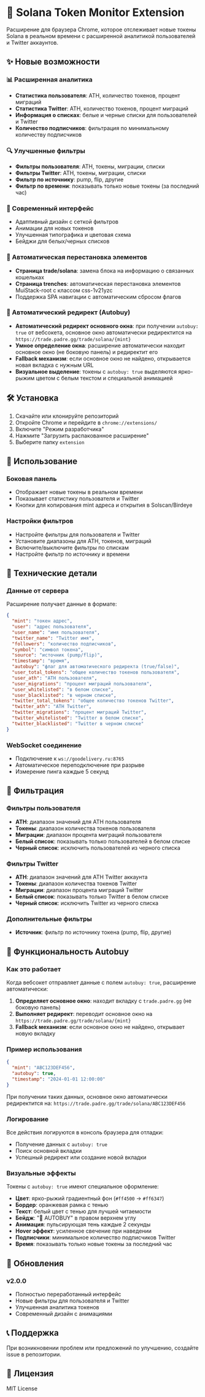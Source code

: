 # 🚀 Solana Token Monitor Extension

Расширение для браузера Chrome, которое отслеживает новые токены Solana в реальном времени с расширенной аналитикой пользователей и Twitter аккаунтов.

## ✨ Новые возможности

### 📊 Расширенная аналитика
- **Статистика пользователя**: ATH, количество токенов, процент миграций
- **Статистика Twitter**: ATH, количество токенов, процент миграций  
- **Информация о списках**: белые и черные списки для пользователей и Twitter
- **Количество подписчиков**: фильтрация по минимальному количеству подписчиков

### 🔍 Улучшенные фильтры
- **Фильтры пользователя**: ATH, токены, миграции, списки
- **Фильтры Twitter**: ATH, токены, миграции, списки
- **Фильтр по источнику**: pump, flip, другие
- **Фильтр по времени**: показывать только новые токены (за последний час)

### 🎨 Современный интерфейс
- Адаптивный дизайн с сеткой фильтров
- Анимации для новых токенов
- Улучшенная типографика и цветовая схема
- Бейджи для белых/черных списков

### 🔄 Автоматическая перестановка элементов
- **Страница trade/solana**: замена блока на информацию о связанных кошельках
- **Страница trenches**: автоматическая перестановка элементов MuiStack-root с классом css-1v21yzc
- Поддержка SPA навигации с автоматическим сбросом флагов

### 🚀 Автоматический редирект (Autobuy)
- **Автоматический редирект основного окна**: при получении `autobuy: true` от вебсокета, основное окно автоматически редиректится на `https://trade.padre.gg/trade/solana/{mint}`
- **Умное определение окна**: расширение автоматически находит основное окно (не боковую панель) и редиректит его
- **Fallback механизм**: если основное окно не найдено, открывается новая вкладка с нужным URL
- **Визуальное выделение**: токены с `autobuy: true` выделяются ярко-рыжим цветом с белым текстом и специальной анимацией

## 🛠️ Установка

1. Скачайте или клонируйте репозиторий
2. Откройте Chrome и перейдите в `chrome://extensions/`
3. Включите "Режим разработчика"
4. Нажмите "Загрузить распакованное расширение"
5. Выберите папку `extension`

## 📱 Использование

### Боковая панель
- Отображает новые токены в реальном времени
- Показывает статистику пользователя и Twitter
- Кнопки для копирования mint адреса и открытия в Solscan/Birdeye

### Настройки фильтров
- Настройте фильтры для пользователя и Twitter
- Установите диапазоны для ATH, токенов, миграций
- Включите/выключите фильтры по спискам
- Настройте фильтр по источнику и времени

## 🔧 Технические детали

### Данные от сервера
Расширение получает данные в формате:
```json
{
  "mint": "токен адрес",
  "user": "адрес пользователя",
  "user_name": "имя пользователя",
  "twitter_name": "Twitter имя",
  "followers": "количество подписчиков",
  "symbol": "символ токена",
  "source": "источник (pump/flip)",
  "timestamp": "время",
  "autobuy": "флаг для автоматического редиректа (true/false)",
  "user_total_tokens": "общее количество токенов пользователя",
  "user_ath": "ATH пользователя",
  "user_migrations": "процент миграций пользователя",
  "user_whitelisted": "в белом списке",
  "user_blacklisted": "в черном списке",
  "twitter_total_tokens": "общее количество токенов Twitter",
  "twitter_ath": "ATH Twitter",
  "twitter_migrations": "процент миграций Twitter",
  "twitter_whitelisted": "Twitter в белом списке",
  "twitter_blacklisted": "Twitter в черном списке"
}
```

### WebSocket соединение
- Подключение к `ws://goodelivery.ru:8765`
- Автоматическое переподключение при разрыве
- Измерение пинга каждые 5 секунд

## 🎯 Фильтрация

### Фильтры пользователя
- **ATH**: диапазон значений для ATH пользователя
- **Токены**: диапазон количества токенов пользователя
- **Миграции**: диапазон процента миграций пользователя
- **Белый список**: показывать только пользователей в белом списке
- **Черный список**: исключить пользователей из черного списка

### Фильтры Twitter
- **ATH**: диапазон значений для ATH Twitter аккаунта
- **Токены**: диапазон количества токенов Twitter
- **Миграции**: диапазон процента миграций Twitter
- **Белый список**: показывать только Twitter в белом списке
- **Черный список**: исключить Twitter из черного списка

### Дополнительные фильтры
- **Источник**: фильтр по источнику токена (pump, flip, другие)

## 🚀 Функциональность Autobuy

### Как это работает
Когда вебсокет отправляет данные с полем `autobuy: true`, расширение автоматически:

1. **Определяет основное окно**: находит вкладку с `trade.padre.gg` (не боковую панель)
2. **Выполняет редирект**: переводит основное окно на `https://trade.padre.gg/trade/solana/{mint}`
3. **Fallback механизм**: если основное окно не найдено, открывает новую вкладку

### Пример использования
```json
{
  "mint": "ABC123DEF456",
  "autobuy": true,
  "timestamp": "2024-01-01 12:00:00"
}
```

При получении таких данных, основное окно автоматически редиректится на:
`https://trade.padre.gg/trade/solana/ABC123DEF456`

### Логирование
Все действия логируются в консоль браузера для отладки:
- Получение данных с `autobuy: true`
- Поиск основной вкладки
- Успешный редирект или создание новой вкладки

### Визуальные эффекты
Токены с `autobuy: true` имеют специальное оформление:
- **Цвет**: ярко-рыжий градиентный фон (`#ff4500` → `#ff6347`)
- **Бордер**: оранжевая рамка с тенью
- **Текст**: белый цвет с тенью для лучшей читаемости
- **Бейдж**: "🚀 AUTOBUY" в правом верхнем углу
- **Анимация**: пульсирующая тень каждые 2 секунды
- **Hover эффект**: усиленное свечение при наведении
- **Подписчики**: минимальное количество подписчиков Twitter
- **Время**: показывать только новые токены за последний час

## 🔄 Обновления

### v2.0.0
- Полностью переработанный интерфейс
- Новые фильтры для пользователя и Twitter
- Улучшенная аналитика токенов
- Современный дизайн с анимациями

## 📞 Поддержка

При возникновении проблем или предложений по улучшению, создайте issue в репозитории.

## 📄 Лицензия

MIT License 